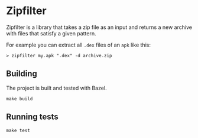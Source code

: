 # Zipfilter
Zipfilter is a library that takes a zip file as an input and returns a new archive with files that satisfy a given pattern.


For example you can extract all `.dex` files of an `apk` like this: 
```
> zipfilter my.apk ".dex" -d archive.zip
```

## Building
The project is built and tested with Bazel.

```
make build
```

## Running tests

```
make test
```
